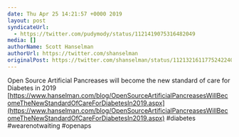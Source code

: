 ```yaml
---
date: Thu Apr 25 14:21:57 +0000 2019
layout: post
syndicateUrl:
  - https://twitter.com/pudymody/status/1121419075316482049
media: []
authorName: Scott Hanselman
authorUrl: https://twitter.com/shanselman
originalPost: https://twitter.com/shanselman/status/1121321611775242240
---
```

Open Source Artificial Pancreases will become the new standard of care for Diabetes in 2019 [https://www.hanselman.com/blog/OpenSourceArtificialPancreasesWillBecomeTheNewStandardOfCareForDiabetesIn2019.aspx](https://www.hanselman.com/blog/OpenSourceArtificialPancreasesWillBecomeTheNewStandardOfCareForDiabetesIn2019.aspx) #diabetes #wearenotwaiting #openaps

